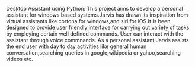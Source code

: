 Desktop Assistant using Python:
This project  aims to develop a personal assistant for windows based systems.Jarvis has drawn its inspiration from virtual assistants like cortona for windows,and siri for iOS.It is been designed to provide user friendly interface for carrying out variety of tasks by employing certain well defined commands.
User can interact with the assistant through voice commnands.
As a personal assistant,Jarvis assists the end user with day to day activities like general human conversation,searching queries in google,wikipedia or yahoo,searching videos etc.
